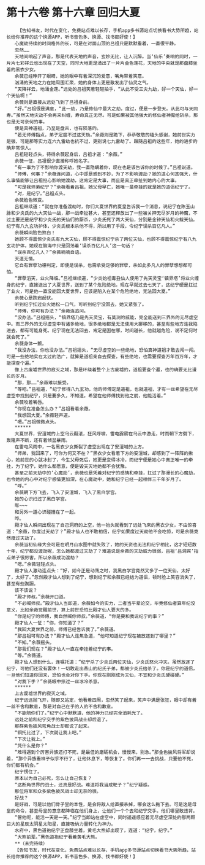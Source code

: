# 第十六卷 第十六章 回归大夏
        【告知书友，时代在变化，免费站点难以长存，手机app多书源站点切换看书大势所趋，站长给你推荐的这个换源APP，听书音色多、换源、找书都好使！】
       心魔劫持续的时间格外的长，可是在对面山顶的吕祖只是默默看着，一直很平静。
       忽然……
       天地间响起了声音，那是代表天地的声音，玄妙无比，让人沉醉。当‘仙乐’奏响的同时，一片片七彩祥云也出现在了天空，同时大地更是涌出了一片片金色莲花，天地的中央就是那盘膝坐着的黑衣少女。
       余薇已经睁开了眼睛，她的眼中有着深沉的爱意，嘴角带着笑意。
       汹涌的天地之力在她周围汇聚，她的身体上更是散发出了仙灵之气。
       “天降祥云，地涌金莲。”远处的吕祖笑着轻轻拍手，“从此不受三灾九劫，好一个天仙，好一个天仙啊！”
       余薇则是直接从远处飞到了吕祖身前。
       “好。”吕祖很是满意，“此一劫，乃是修仙中最大之劫，度过，便是一步登天。从此可与天同寿。”虽然天地灾劫不会再来纠缠，寿命真正无尽。可是如果被其他强大的修仙者神魔给斩杀，那也是无可奈何的事。
       便是真神道祖，乃至是盘古，也有陨落的。
       “若无师傅指点，弟子定度不过这天劫。”余薇则是跪下，恭恭敬敬的磕头感谢，她前世实力是强，可是那等实力连六九雷劫也抗不过，更别说七九雷劫了。跟随吕祖的这些年，她的进步的确非常惊人。
       吕祖轻轻点头，待得余薇起身后，吕祖才道：“余薇。”
       余薇一怔，吕祖很少直接称呼她名字。
       “有一事为了不影响你渡天劫，我一直隐瞒着你，现在也是该告诉你的时候了。”吕祖说道。
       “师傅，何事？”余薇连问道，心中却是感到不妙，为了不影响渡劫？她的道心何其强大，什么事情能够让吕祖担心影响她渡劫，这肯定是大事，而且是真正牵扯到她内心的大事。
       “可是我师弟纪宁？”余薇看着吕祖，她父母早亡，她唯一最牵挂的就是她的道侣纪宁了。
       “对，是纪宁。”吕祖点头。
       余薇脸色微变。
       吕祖继续道：“就在你准备渡劫时，你们大夏世界的夏皇告诉我一个消息，说纪宁在陈玉山脉和少炎氏的九大天仙一战，那一战牵扯甚大，甚至还释放出了一些被关押无尽岁月的神魔，不过主要还是纪宁和少炎氏的天仙们的厮杀，少炎氏死了两大天仙，分别是金钟天仙和火鲅天仙。纪宁有八九玄功护体，少炎氏根本杀他不得，所以用了手段，令纪宁误杀百亿凡人。”
       余薇瞬间脸色煞白！
       她顾不得震惊少炎氏有九大天仙，顾不得震惊纪宁杀了两位天仙，也顾不得震惊纪宁有八九玄功护体，她现在脑海中只是回荡着‘误杀百亿凡人’这一句话？
       “误杀百亿凡人？”余薇喃喃自语。
       天道无情。
       它自有罪孽功德判定，即便是误杀，也需承受足够的罪孽，杀如此多凡人的罪孽想想都可怕。
       “罪孽滔天，业火降临。”吕祖继续道，“少炎始祖毒丑仙人使用了先天灵宝‘镇界塔’将业火缠身的纪宁，直接送出了大夏世界，送到了某个危险绝地。现在早就过去七天了，这纪宁硬是扛过了业火，可是他一直没能回大夏世界，应该是陷入在某个危险绝地，无法回大夏。”
       余薇心是跌宕起伏。
       听到纪宁扛过业火她松一口气，可听到纪宁没回去，她又紧张了。
       “师傅，你可有办法？”余薇连追问。
       “没办法。”吕祖摇头，“镇界塔乃是先天灵宝，有莫测的威能，完全能送到三界外的无尽虚空中。而三界外的无尽虚空中有诸多绝地，很多绝地都是无法使用大挪移的，甚至有些地方连我陷进去，都有可能身死。纪宁现在无法回去，肯定是困在哪，时间越长，他就越危险，说不定何时就会死了。”
       余薇身体一颤。
       “我没办法，你也没办法。”吕祖摇头，“无尽虚空的一些绝地，恐怕真神道祖才敢去闯一闯。可是一些绝地实在太过的浩广，就算是道祖亲自去探查，有些绝地，也需要探查万年百万年，才能探查个遍。”
       像上古废墟世界的寂灭之域，那是环绕着整个上古废墟的，道祖要查个遍，也的确要无比漫长的岁月。
       “那，那……”余薇难以接受。
       “等吧。”吕祖道，“纪宁修得八九玄功，他的师傅定是道祖，也就道祖，才有一丝希望在无尽虚空中找到纪宁，只是要多久，不知道。希望在他师傅找到他之前，他能活着。”
       余薇咬着嘴唇。
       “你现在准备怎么办？”吕祖看着余薇。
       “我想回大夏。”余薇轻声道。
       “嗯。”吕祖微微点头。
       ******
       大夏世界，安澶城的上空乌云翻滚，狂风呼啸，雷电霹雳在乌云中游走，时而朝下方劈下，轰隆声不断，还有着倾盆暴雨。
       在雷电风雨中，一名黑衣少女撕裂了虚空出现在了安澶城的上方。
       “师弟，我回来了，可你为何又不在？”黑衣少女看着下方的安澶城，却感到了一阵阵的揪心，她前世的心就冰封了，今生父母死后，她更是变得冰冷，而纪宁便是她心中真正唯一的牵挂，为了纪宁，她什么都愿意，便是毁天灭地她都不会犹豫。
       甚至之前天劫中的‘心魔劫’，余薇也是凭着对纪宁的感情和牵挂，扛过了那漫长的心魔劫，也令她的内心中对纪宁感情更加深，在心魔劫中，她和纪宁已经一起相伴三千年岁月了。
       “呼。”
       余薇朝下方飞去，飞入了安澶城，飞入了黑白学宫。
       她的心识扫过了黑白学宫。
       嘭~~~
       和另外一道心识碰撞在了一起。
       哗。
       殿才仙人瞬间出现在了自己洞府的上空，他一抬头就看到了远处飞来的黑衣少女，不由惊喜道：“余薇，你度过天劫了？”殿才仙人也不敢相信，纪宁如果度过天劫他不会吃惊，可是余薇竟然度过天劫了。
       余薇当初仙缘大会可是在明月山水图中就失败了，她的天资也无法和纪宁相比，这才短短数十年，纪宁都没渡劫呢，怎么她都渡过天劫了？难道说是余薇的天劫威力很弱，吕祖‘吕洞宾’指点弟子很厉害，所以余薇成功渡劫？
       “嗯。”余薇轻轻点头。
       殿才仙人激动连点头：“好，如今正是动荡之时，我黑白学宫竟然又多了一位天仙，太好了，太好了。”忽然殿才仙人想到了纪宁，想到纪宁和余薇已经结为道侣，顿时脸上笑容消失了，甚至有些踟蹰。
       该不该说？
       “殿才师叔。”余薇开口道。
       “不必喊师叔。”殿才仙人当即道，余薇如今的实力，二者当平辈论交，毕竟修仙者算年纪没意义，比如余薇觉醒前世，算上前世恐怕比殿才仙人要大的多。
       “你是纪宁的师傅，我自然喊你师叔。”余薇道，“你是要和我说纪宁的事？”
       殿才仙人一怔：“你，你知道了？”
       “我回大夏世界之前，师傅已经告诉我了。”余薇道。
       “那吕祖可有办法？”殿才仙人连焦急道，“他可知道纪宁现在被放逐到了哪里？”
       “不知。”余薇摇头。
       “那我们现在？”殿才仙人一直在牵挂着纪宁的事。
       “等。”余薇道。
       殿才仙人想到什么，连嘱托道：“纪宁杀了少炎氏两位天仙，少炎氏怒火冲天。虽然放逐了纪宁，可他们还没有罢休！一切敢走出燕山的纪氏子弟，都被少炎氏给杀了。你是纪宁的道侣，一旦他们知道你回来，恐怕也会对你下手。你现在刚刚成为天仙，不宜和少炎氏硬碰硬。”
       “对我下手？”余薇眼中掠过一丝冰冷杀意。
       ******
       上古废墟世界的寂灭之域。
       纪宁远远抛飞开，随即又站定，他看着四周，忽然笑了起来，笑声中满是张狂，眼中却有着一丝不舍和歉意，那是对自己在乎的人的不舍和歉意。
       “不能陪你们了。”纪宁心中默默道，他的神力已经完全消耗光了。
       远处之前和纪宁交手的紫色披风战士却后退了。
       那群紫色披风弯角战士却都说了起来。
       “铜托比过了，下次就让我上吧。”
       “下次让我上。”
       “凭什么是你？”
       “难得遇到个厉害异族还打不死，是最佳的磨砺机会，慢慢来，别急。”那金色披风将军却说着，“那个异族看样子似乎不行了，让他休息下，等恢复了。你们再一一去挑战，只要他不死，你们都有机会。”
       纪宁愣住了。
       原本以为自己必死，怎么让自己恢复？
       “这断角世界的战士，还真是好战。难道将我当成靶子？”纪宁疑惑。
       那位将军和众多紫色披风战士却无奈的很。
       好战？
       是好战，可是以他们骨子里的本性，是会将敌人给直接杀掉，哪会这么拖下去。可是这是母皇的命令，甚至母皇的意念都降临在他们身上，让他们一个个去和纪宁交手。他们哪里敢违背。
       “管他呢，能活一天是一天。”纪宁当即站在虚空中，同时遥遥感应着无尽虚空深处的那两颗巨大的星辰太阴星太阳星，直接吸纳力量转化为神力。
       水府中，黑色道袍纪宁正盘膝坐着，黄毛大熊却出现了，连道：“纪宁，纪宁。”
       “大熊前辈。”黑色道袍纪宁看着黄毛大熊。
       **（未完待续）
       【告知书友，时代在变化，免费站点难以长存，手机app多书源站点切换看书大势所趋，站长给你推荐的这个换源APP，听书音色多、换源、找书都好使！】